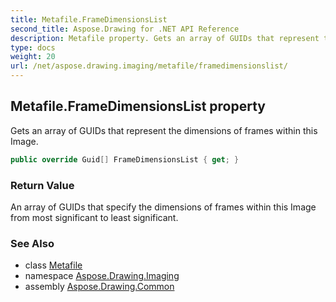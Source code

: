 ```yaml
---
title: Metafile.FrameDimensionsList
second_title: Aspose.Drawing for .NET API Reference
description: Metafile property. Gets an array of GUIDs that represent the dimensions of frames within this Image
type: docs
weight: 20
url: /net/aspose.drawing.imaging/metafile/framedimensionslist/
---
```

## Metafile.FrameDimensionsList property

Gets an array of GUIDs that represent the dimensions of frames within this Image.

```csharp
public override Guid[] FrameDimensionsList { get; }
```

### Return Value

An array of GUIDs that specify the dimensions of frames within this Image from most significant to least significant.

### See Also

* class [Metafile](../)
* namespace [Aspose.Drawing.Imaging](../../metafile/)
* assembly [Aspose.Drawing.Common](../../../)


